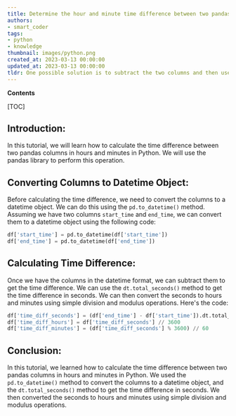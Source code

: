 ```yaml
---
title: Determine the hour and minute time difference between two pandas columns
authors:
- smart_coder
tags:
- python
- knowledge
thumbnail: images/python.png
created_at: 2023-03-13 00:00:00
updated_at: 2023-03-13 00:00:00
tldr: One possible solution is to subtract the two columns and then use the total\_seconds() method and floor division by 3600 to get the hours and modulo 60 to get the remaining minutes.
---
```


**Contents**

[TOC]

## Introduction:

In this tutorial, we will learn how to calculate the time difference between two pandas columns in hours and minutes in Python. We will use the pandas library to perform this operation. 

## Converting Columns to Datetime Object:

Before calculating the time difference, we need to convert the columns to a datetime object. We can do this using the `pd.to_datetime()` method. Assuming we have two columns `start_time` and `end_time`, we can convert them to a datetime object using the following code:

```python
df['start_time'] = pd.to_datetime(df['start_time'])
df['end_time'] = pd.to_datetime(df['end_time'])
```

## Calculating Time Difference:

Once we have the columns in the datetime format, we can subtract them to get the time difference. We can use the `dt.total_seconds()` method to get the time difference in seconds. We can then convert the seconds to hours and minutes using simple division and modulus operations. Here's the code:

```python
df['time_diff_seconds'] = (df['end_time'] - df['start_time']).dt.total_seconds()
df['time_diff_hours'] = df['time_diff_seconds'] // 3600
df['time_diff_minutes'] = (df['time_diff_seconds'] % 3600) // 60
```

## Conclusion:

In this tutorial, we learned how to calculate the time difference between two pandas columns in hours and minutes in Python. We used the `pd.to_datetime()` method to convert the columns to a datetime object, and the `dt.total_seconds()` method to get the time difference in seconds. We then converted the seconds to hours and minutes using simple division and modulus operations.
